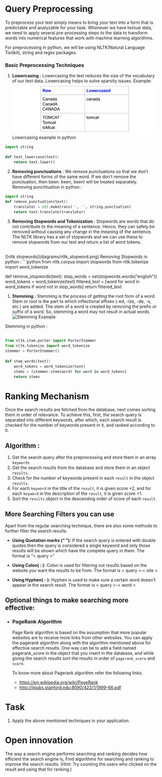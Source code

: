 # **Query Preprocessing**

To preprocess your text simply means to bring your text into a form that is predictable and analyzable for your task. Whenever we have textual data, we need to apply several pre-processing steps to the data to transform words into numerical features that work with machine learning algorithms.

For preprocessing in python, we will be using NLTK(Natural Language Toolkit), string and regex packages.

### **Basic Preprocessing Techniques**

1. **Lowercasing** : Lowercasing the text reduces the size of the vocabulary of our text data. Lowercasing helps to solve sparsity issues. Example: ![sparsity example](diagrams/sparsity.png)
Lowercasing example in python
```python
import string

def text_lowercase(text):
    return text.lower()
```

2. **Removing punctuations** :  We remove punctuations so that we don’t have different forms of the same word. If we don’t remove the punctuation, then been. been, been! will be treated separately.
Removing punchtuation in python :
```python
import string
def remove_punctuation(text):
    translator = str.maketrans('', '', string.punctuation)
    return text.translate(translator)
```
3. **Removing Stopwords and Tokenization** : Stopwords are words that do not contribute to the meaning of a sentence. Hence, they can safely be removed without causing any change in the meaning of the sentence. The NLTK library has a set of stopwords and we can use these to remove stopwords from our text and return a list of word tokens.
<br/>
![nltk stopwords](diagrams/nltk_stopword.png)
Removing Stopwords in python :
```python
from nltk.corpus import stopwords
from nltk.tokenize import word_tokenize

def remove_stopwords(text):
    stop_words = set(stopwords.words("english"))
    word_tokens = word_tokenize(text)
    filtered_text = [word for word in word_tokens if word not in stop_words]
    return filtered_text


1. **Stemming** : Stemming is the process of getting the root form of a word. Stem or root is the part to which inflectional affixes (-ed, -ize, -de, -s, etc.) are added. The stem of a word is created by removing the prefix or suffix of a word. So, stemming a word may not result in actual words
![Stemming Example](diagrams/stemming.png)

Stemming in python : 
```python

from nltk.stem.porter import PorterStemmer
from nltk.tokenize import word_tokenize
stemmer = PorterStemmer()

def stem_words(text):
    word_tokens = word_tokenize(text)
    stems = [stemmer.stem(word) for word in word_tokens]
    return stems

```
# **Ranking Mechanism**

Once the search results are fetched from the database, next comes sorting them in order of relevance. To achieve this, first, the search query is separated into different keywords, after which, each search result is checked for the number of keywords present in it, and ranked according to it.
## **Algorithm**  :


1. Get the search query after the preprocessing and store them in an array `keywords`
2. Get the search results from the database and store them in an object `results`.
3. Check for the number of keywords present in each `result` in the object `results`.
4. For each `keyword` in the title of the `result`, it is given score +2, and for each `keyword` in the description of the `result`, it is given score +1.
5. Sort the `results` object in the descending order of score of each `result`. 

## More Searching Filters you can use

 Apart from the regular searching technique, there are also some methods to further filter the search results.  

- **Using Quotation marks (“ ”):** If the search query is entered with double quotes then the query is considered a single keyword and only those results will be shown which have the complete query in them. The format is “< query >”

- **Using Colon( : ):** Colon is used for filtering out results based on the website you want the results to be from. The format is < query >:< site >

- **Using Hyphen( - ):** Hyphen is used to make sure a certain word doesn’t appear in the search result. The format is < query >-< word >

## Optional things to make searching more effective:
- ### **PageRank Algorithm**
    Page Rank algorithm is based on the assumption that more popular websites are to receive more links from other websites. You can apply the pagerank algorithm along with the algorithm mentioned above for effective search results.
    One way can be to add a field named pagerank_score in the object that you insert in the database, and while giving the search results sort the results in order of `pagerank_score` and `score`.
  <br />

  To know more about Pagerank algorithm refer the following links.
  - https://en.wikipedia.org/wiki/PageRank
  - http://ilpubs.stanford.edu:8090/422/1/1999-66.pdf


# Task

1. Apply the above mentioned techniques in your application.

# Open innovation
The way a search engine performs searching and ranking decides how efficient the search engine is, Find algorithms for searching and ranking to improve the search results. (Hint: Try counting the users who clicked on the result and using that for ranking.)
